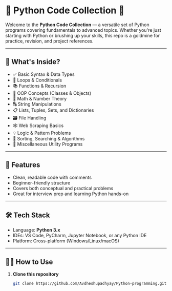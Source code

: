 # 🐍 Python Code Collection 🚀

Welcome to the **Python Code Collection** — a versatile set of Python programs covering fundamentals to advanced topics. Whether you're just starting with Python or brushing up your skills, this repo is a goldmine for practice, revision, and project references.

---

## 📂 What's Inside?

- ✅ Basic Syntax & Data Types  
- 🔄 Loops & Conditionals  
- 📚 Functions & Recursion  
- 🧠 OOP Concepts (Classes & Objects)  
- 🔢 Math & Number Theory  
- 🔠 String Manipulations  
- 📋 Lists, Tuples, Sets, and Dictionaries  
- 🗃️ File Handling  
- 🕸️ Web Scraping Basics  
- 💡 Logic & Pattern Problems  
- 📐 Sorting, Searching & Algorithms  
- 🎯 Miscellaneous Utility Programs

---

## 🚀 Features

- Clean, readable code with comments  
- Beginner-friendly structure  
- Covers both conceptual and practical problems  
- Great for interview prep and learning Python hands-on

---

## 🛠️ Tech Stack

- Language: **Python 3.x**
- IDEs: VS Code, PyCharm, Jupyter Notebook, or any Python IDE
- Platform: Cross-platform (Windows/Linux/macOS)

---

## 🧑‍💻 How to Use

1. **Clone this repository**
   ```bash
   git clone https://github.com/Avdheshupadhyay/Python-programming.git

 
